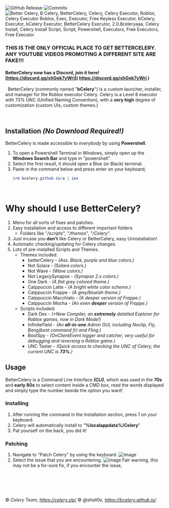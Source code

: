 ![GitHub Release](https://img.shields.io/github/v/release/bCelery/bCelery.github.io?style=for-the-badge) ![Commits](https://img.shields.io/github/commit-activity/w/bCelery/bCelery.github.io/main?style=for-the-badge&color=b54e00)![ Better Celery, B Celery, BetterCelery, Celery, Celery Executor, Roblox, Celery Executor Roblox, Exec, Executor, Free Keyless Executor, bCelery, Executor, bCelery Executor, BetterCelery Executor, 2.0.8celeryaaa, Celery Install, Celery Install Script, Script, Powershell, Executors, Free Executors, Free Executor](https://upload.wikimedia.org/wikipedia/commons/d/d2/Blank.png)

### THIS IS THE ONLY OFFICIAL PLACE TO GET BETTERCELERY. ANY YOUTUBE VIDEOS PROMOTING A DIFFERENT SITE ARE FAKE!!!
#### BetterCelery now has a Discord, join it here! [https://discord.gg/xhGek7yWrj]( https://discord.gg/xhGek7yWrj )
&nbsp;
BetterCelery (commonly named "**bCelery**") is a custom launcher, installer, and manager for the Roblox executor Celery. Celery is a Level 8 executor with 73% UNC (Unified Naming Convention), with a **very high** degree of customization (custom UIs, custom themes.)

&nbsp;

## **Installation *(No Download Required!)***
BetterCelery is made accessible to *everybody* by using **Powershell**.
1. To open a Powershell Terminal in Windows, simply open up the **Windows Search Bar** and type in "powershell".
2. Select the first result, it should open a Blue (or Black) terminal.
3. Paste in the command below and press enter on your keyboard;
    ```powershell
    irm bcelery.github.io/a | iex
    ```
    
&nbsp;

# Why should I use BetterCelery?
1. Menu for all sorts of fixes and patches.
2. Easy installation and access to different important folders
    - Folders like "*/scripts*", "*/themes*", "*/Celery*".
3. Just incase you **don't** like Celery or BetterCelery, easy Uninstallation!
4. Automatic checking/updating for Celery changes.
5. Lots of pre-installed Scripts and Themes.
    - Themes included:
        - betterCelery - *(Ass. Black, purple and blue colors.)*
        - Not Solara - *(Solara colors.)*
        - Not Wave - *(Wave colors.)*
        - Not LegacySynapse - *(Synapse 2.x colors.)*
        - One Dark - *(A flat grey colored theme.)*
        - Catppuccin Latte - *(A bright white color scheme.)*
        - Catppuccin Frappe - *(A grey/blueish theme.)*
        - Catppuccin Macchiato - *(A deeper version of Frappe.)*
        - Catppuccin Mocha - *(An even **deeper** version of Frappe.)*
    - Scripts included:
        - Dark Dex - *(+New Compiler, an **extremely** detailed Explorer for Roblox games, now in Dark Mode!)*
        - InfiniteYield - *(An **all-in-one** Admin GUI, including Noclip, Fly, Bang(best command fr) and Fling.)*
        - BootSpy - *(OnClientEvent logger and catcher, very useful for debugging and reversing a Roblox game.)*
        - UNC Tester - *(Quick access to checking the UNC of Celery, the current UNC is **73%**.)*
&nbsp;
## Usage
BetterCelery is a Command Line Interface ***(CLI)***, which was used in the **70s** and **early 80s** to select content inside a CMD box, read the words displayed and simply type the number beside the option you want!

### Installing
1. After running the command in the Installation section, press 1 on your keyboard.
2. Celery will automatically install to "**%localappdata%/Celery**"
3. Pat yourself on the back, you did it!

### Patching
1. Navigate to "Patch Celery" by using the keyboard.
![image](https://github.com/user-attachments/assets/dccc4d15-3c37-412a-8f5c-a9904afa03e3)
2. Select the issue that you are encountering.
![image](https://github.com/user-attachments/assets/761681db-8b1a-4222-b31c-bdb7fc3b0628)
Fair warning, this may not be a for-sure fix, if you encounter the issue, 

# &nbsp;
© *Celery Team, https://celery.zip/*
© *@shall0e, https://bcelery.github.io/*
